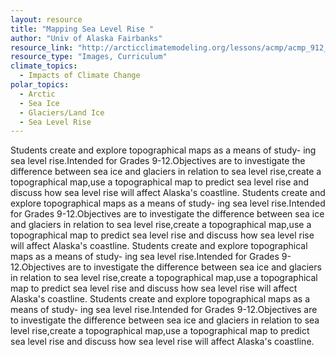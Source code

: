 ```yaml
---
layout: resource
title: "Mapping Sea Level Rise "
author: "Univ of Alaska Fairbanks"
resource_link: "http://arcticclimatemodeling.org/lessons/acmp/acmp_912_ClimateChange_MappingSeaL..."
resource_type: "Images, Curriculum"
climate_topics:
  - Impacts of Climate Change
polar_topics:
  - Arctic
  - Sea Ice
  - Glaciers/Land Ice
  - Sea Level Rise
---
```


Students create and explore topographical maps as a means of study-
ing sea level rise.Intended for Grades 9-12.Objectives are to investigate the difference between sea ice and glaciers in relation to sea level rise,create a topographical map,use a topographical map to predict sea level rise and discuss how sea level rise will affect Alaska's coastline.  Students create and explore topographical maps as a means of study-
ing sea level rise.Intended for Grades 9-12.Objectives are to investigate the difference between sea ice and glaciers in relation to sea level rise,create a topographical map,use a topographical map to predict sea level rise and discuss how sea level rise will affect Alaska's coastline.  Students create and explore topographical maps as a means of study-
ing sea level rise.Intended for Grades 9-12.Objectives are to investigate the difference between sea ice and glaciers in relation to sea level rise,create a topographical map,use a topographical map to predict sea level rise and discuss how sea level rise will affect Alaska's coastline.  Students create and explore topographical maps as a means of study-
ing sea level rise.Intended for Grades 9-12.Objectives are to investigate the difference between sea ice and glaciers in relation to sea level rise,create a topographical map,use a topographical map to predict sea level rise and discuss how sea level rise will affect Alaska's coastline.
